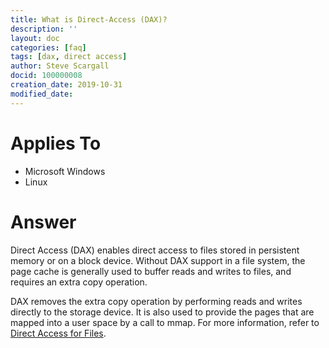 ```yaml
---
title: What is Direct-Access (DAX)?
description: ''
layout: doc
categories: [faq]
tags: [dax, direct access]
author: Steve Scargall
docid: 100000008
creation_date: 2019-10-31
modified_date: 
---
```


# Applies To

- Microsoft Windows 
- Linux

# Answer

Direct Access (DAX) enables direct access to files stored in persistent memory or on a block device.  Without DAX support in a file system, the page cache is generally used to buffer reads and writes to files, and requires an extra copy operation.

DAX removes the extra copy operation by performing reads and writes directly to the storage device. It is also used to provide the pages that are mapped into a user space by a call to mmap.  For more information, refer to [Direct Access for Files](https://www.kernel.org/doc/Documentation/filesystems/dax.txt).

